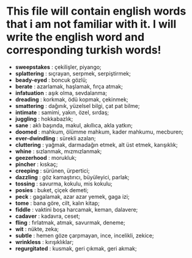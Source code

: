 # This file will contain english words that i am not familiar with it. I will write the english word and corresponding turkish words!

- **sweepstakes** : çekilişler, piyango;
- **splattering** : sıçrayan, serpmek, serpiştirmek;
- **beady-eyed** : boncuk gözlü;
- **berate** : azarlamak, haşlamak, fırça atmak;
- **infatuation** : aşık olma, sevdalanma;
- **dreading** : korkmak, ödü kopmak, çekinmek;
- **smattering** : dağınık, yüzelsel bilgi, çat pat bilme;
- **intimate** : samimi, yakın, özel, sırdaş;
- **juggling** : hokkabazlık;
- **sane** : aklı başında, makul, akıllıca, akla yatkın;
- **doomed** : mahkum, ölümme mahkum, kader mahkumu, mecburen;
- **ever-dwindling** : sürekli azalan;
- **cluttering** : yağmak, darmadağın etmek, alt üst etmek, karışıklık;
- **whine** : sızlanmak, mızmızlanmak;
- **geezerhood** : morukluk;
- **pincher** : kıskaç;
- **creeping** : sürünen, ürpertici;
- **dazzling** : göz kamaştırıcı, büyüleyici, parlak;
- **tossing** : savurma, kokulu, mis kokulu;
- **posies** : buket, çiçek demeti;
- **peck** : gagalamak, azar azar yemek, gaga izi;
- **tome** : bana göre, cilt, kalın kitap;
- **fiddle** : vaktini boşa harcamak, keman, dalavere;
- **cadaver** : kadavra, ceset;
- **fling** : fırlatmak, atmak, savurmak, deneme;
- **wit** : nükte, zeka;
- **subtle** : hemen göze çarpmayan, ince, incelikli, zekice;
- **wrinkless** : kırışıklıklar;
- **regurgitated** : kusmak, geri çıkmak, geri akmak;
